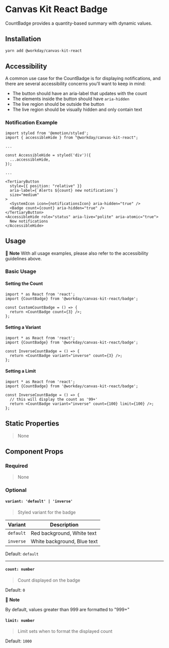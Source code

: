# Canvas Kit React Badge

CountBadge provides a quantity-based summary with dynamic values.

## Installation

```sh
yarn add @workday/canvas-kit-react
```

## Accessibility

A common use case for the CountBadge is for displaying notifications, and there are several
accessibility concerns you'll want to keep in mind:

- The button should have an aria-label that updates with the count
- The elements inside the button should have `aria-hidden`
- The live region should be outside the button
- The live region should be visually hidden and only contain text

### Notification Example

```tsx
import styled from '@emotion/styled';
import { accessibleHide } from "@workday/canvas-kit-react";

...

const AccessibleHide = styled('div')({
  ...accessibleHide,
});

...

<TertiaryButton
  style={{ position: "relative" }}
  aria-label={`Alerts ${count} new notifications`}
  size="medium"
>
  <SystemIcon icon={notificationsIcon} aria-hidden="true" />
  <Badge count={count} aria-hidden="true" />
</TertiaryButton>
<AccessibleHide role="status" aria-live="polite" aria-atomic="true">
  New notifications
</AccessibleHide>
```

## Usage

📝 **Note** With all usage examples, please also refer to the accessibility guidelines above.

### Basic Usage

#### Setting the Count

```tsx
import * as React from 'react';
import {CountBadge} from '@workday/canvas-kit-react/badge';

const CustomCountBadge = () => {
  return <CountBadge count={3} />;
};
```

#### Setting a Variant

```tsx
import * as React from 'react';
import {CountBadge} from '@workday/canvas-kit-react/badge';

const InverseCountBadge = () => {
  return <CountBadge variant="inverse" count={3} />;
};
```

#### Setting a Limit

```tsx
import * as React from 'react';
import {CountBadge} from '@workday/canvas-kit-react/badge';

const InverseCountBadge = () => {
  // this will display the count as '99+'
  return <CountBadge variant="inverse" count={100} limit={100} />;
};
```

## Static Properties

> None

## Component Props

### Required

> None

### Optional

#### `variant: 'default' | 'inverse'`

> Styled variant for the badge

| Variant   | Description                 |
| --------- | --------------------------- |
| `default` | Red background, White text  |
| `inverse` | White background, Blue text |

Default: `default`

---

#### `count: number`

> Count displayed on the badge

Default: `0`

📝 **Note**

By default, values greater than 999 are formatted to "999+"

#### `limit: number`

> Limit sets when to format the displayed count

Default: `1000`
